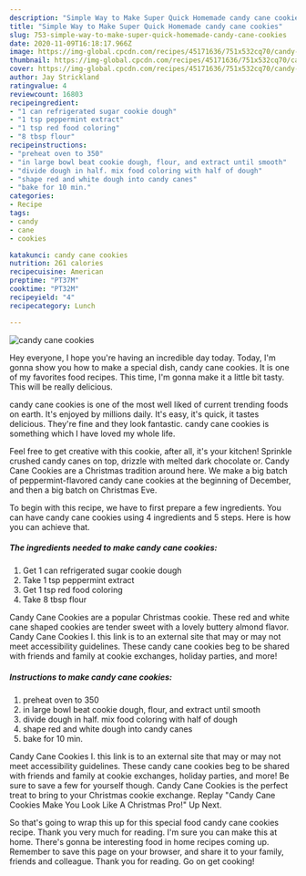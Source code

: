 ```yaml
---
description: "Simple Way to Make Super Quick Homemade candy cane cookies"
title: "Simple Way to Make Super Quick Homemade candy cane cookies"
slug: 753-simple-way-to-make-super-quick-homemade-candy-cane-cookies
date: 2020-11-09T16:18:17.966Z
image: https://img-global.cpcdn.com/recipes/45171636/751x532cq70/candy-cane-cookies-recipe-main-photo.jpg
thumbnail: https://img-global.cpcdn.com/recipes/45171636/751x532cq70/candy-cane-cookies-recipe-main-photo.jpg
cover: https://img-global.cpcdn.com/recipes/45171636/751x532cq70/candy-cane-cookies-recipe-main-photo.jpg
author: Jay Strickland
ratingvalue: 4
reviewcount: 16803
recipeingredient:
- "1 can refrigerated sugar cookie dough"
- "1 tsp peppermint extract"
- "1 tsp red food coloring"
- "8 tbsp flour"
recipeinstructions:
- "preheat oven to 350"
- "in large bowl beat cookie dough, flour, and extract until smooth"
- "divide dough in half. mix food coloring with half of dough"
- "shape red and white dough into candy canes"
- "bake for 10 min."
categories:
- Recipe
tags:
- candy
- cane
- cookies

katakunci: candy cane cookies 
nutrition: 261 calories
recipecuisine: American
preptime: "PT37M"
cooktime: "PT32M"
recipeyield: "4"
recipecategory: Lunch

---
```



![candy cane cookies](https://img-global.cpcdn.com/recipes/45171636/751x532cq70/candy-cane-cookies-recipe-main-photo.jpg)

Hey everyone, I hope you're having an incredible day today. Today, I'm gonna show you how to make a special dish, candy cane cookies. It is one of my favorites food recipes. This time, I'm gonna make it a little bit tasty. This will be really delicious.

candy cane cookies is one of the most well liked of current trending foods on earth. It's enjoyed by millions daily. It's easy, it's quick, it tastes delicious. They're fine and they look fantastic. candy cane cookies is something which I have loved my whole life.

Feel free to get creative with this cookie, after all, it&#39;s your kitchen! Sprinkle crushed candy canes on top, drizzle with melted dark chocolate or. Candy Cane Cookies are a Christmas tradition around here. We make a big batch of peppermint-flavored candy cane cookies at the beginning of December, and then a big batch on Christmas Eve.


To begin with this recipe, we have to first prepare a few ingredients. You can have candy cane cookies using 4 ingredients and 5 steps. Here is how you can achieve that.

<!--inarticleads1-->

##### The ingredients needed to make candy cane cookies:

1. Get 1 can refrigerated sugar cookie dough
1. Take 1 tsp peppermint extract
1. Get 1 tsp red food coloring
1. Take 8 tbsp flour


Candy Cane Cookies are a popular Christmas cookie. These red and white cane shaped cookies are tender sweet with a lovely buttery almond flavor. Candy Cane Cookies I. this link is to an external site that may or may not meet accessibility guidelines. These candy cane cookies beg to be shared with friends and family at cookie exchanges, holiday parties, and more! 

<!--inarticleads2-->

##### Instructions to make candy cane cookies:

1. preheat oven to 350
1. in large bowl beat cookie dough, flour, and extract until smooth
1. divide dough in half. mix food coloring with half of dough
1. shape red and white dough into candy canes
1. bake for 10 min.


Candy Cane Cookies I. this link is to an external site that may or may not meet accessibility guidelines. These candy cane cookies beg to be shared with friends and family at cookie exchanges, holiday parties, and more! Be sure to save a few for yourself though. Candy Cane Cookies is the perfect treat to bring to your Christmas cookie exchange. Replay &#34;Candy Cane Cookies Make You Look Like A Christmas Pro!&#34; Up Next. 

So that's going to wrap this up for this special food candy cane cookies recipe. Thank you very much for reading. I'm sure you can make this at home. There's gonna be interesting food in home recipes coming up. Remember to save this page on your browser, and share it to your family, friends and colleague. Thank you for reading. Go on get cooking!
